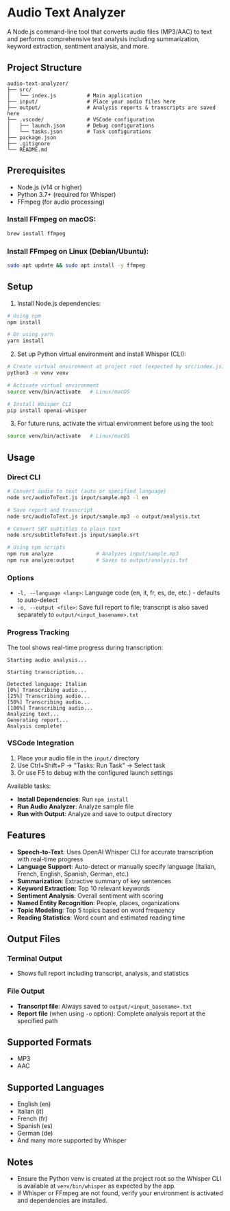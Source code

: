 # Audio Text Analyzer

A Node.js command-line tool that converts audio files (MP3/AAC) to text and performs comprehensive text analysis including summarization, keyword extraction, sentiment analysis, and more.

## Project Structure

```
audio-text-analyzer/
├── src/
│   └── index.js          # Main application
├── input/                # Place your audio files here
├── output/               # Analysis reports & transcripts are saved here
├── .vscode/              # VSCode configuration
│   ├── launch.json       # Debug configurations
│   └── tasks.json        # Task configurations
├── package.json
├── .gitignore
└── README.md
```

## Prerequisites

- Node.js (v14 or higher)
- Python 3.7+ (required for Whisper)
- FFmpeg (for audio processing)

### Install FFmpeg on macOS:
```bash
brew install ffmpeg
```

### Install FFmpeg on Linux (Debian/Ubuntu):
```bash
sudo apt update && sudo apt install -y ffmpeg
```

## Setup

1. Install Node.js dependencies:
```bash
# Using npm
npm install

# Or using yarn
yarn install
```

2. Set up Python virtual environment and install Whisper (CLI):
```bash
# Create virtual environment at project root (expected by src/index.js)
python3 -m venv venv

# Activate virtual environment
source venv/bin/activate   # Linux/macOS

# Install Whisper CLI
pip install openai-whisper
```

3. For future runs, activate the virtual environment before using the tool:
```bash
source venv/bin/activate   # Linux/macOS
```

## Usage

### Direct CLI
```bash
# Convert audio to text (auto or specified language)
node src/audioToText.js input/sample.mp3 -l en

# Save report and transcript
node src/audioToText.js input/sample.mp3 -o output/analysis.txt

# Convert SRT subtitles to plain text
node src/subtitleToText.js input/sample.srt

# Using npm scripts
npm run analyze              # Analyzes input/sample.mp3
npm run analyze:output       # Saves to output/analysis.txt
```

### Options
- `-l, --language <lang>`: Language code (en, it, fr, es, de, etc.) - defaults to auto-detect
- `-o, --output <file>`: Save full report to file; transcript is also saved separately to `output/<input_basename>.txt`

### Progress Tracking
The tool shows real-time progress during transcription:
```
Starting audio analysis...

Starting transcription...

Detected language: Italian
[0%] Transcribing audio...
[25%] Transcribing audio...
[50%] Transcribing audio...
[100%] Transcribing audio...
Analyzing text...
Generating report...
Analysis complete!
```

### VSCode Integration

1. Place your audio file in the `input/` directory
2. Use Ctrl+Shift+P → "Tasks: Run Task" → Select task
3. Or use F5 to debug with the configured launch settings

Available tasks:
- **Install Dependencies**: Run `npm install`
- **Run Audio Analyzer**: Analyze sample file
- **Run with Output**: Analyze and save to output directory

## Features

- **Speech-to-Text**: Uses OpenAI Whisper CLI for accurate transcription with real-time progress
- **Language Support**: Auto-detect or manually specify language (Italian, French, English, Spanish, German, etc.)
- **Summarization**: Extractive summary of key sentences
- **Keyword Extraction**: Top 10 relevant keywords
- **Sentiment Analysis**: Overall sentiment with scoring
- **Named Entity Recognition**: People, places, organizations
- **Topic Modeling**: Top 5 topics based on word frequency
- **Reading Statistics**: Word count and estimated reading time

## Output Files

### Terminal Output
- Shows full report including transcript, analysis, and statistics

### File Output
- **Transcript file**: Always saved to `output/<input_basename>.txt`
- **Report file** (when using `-o` option): Complete analysis report at the specified path

## Supported Formats

- MP3
- AAC

## Supported Languages

- English (en)
- Italian (it)
- French (fr)
- Spanish (es)
- German (de)
- And many more supported by Whisper

## Notes
- Ensure the Python venv is created at the project root so the Whisper CLI is available at `venv/bin/whisper` as expected by the app.
- If Whisper or FFmpeg are not found, verify your environment is activated and dependencies are installed.

